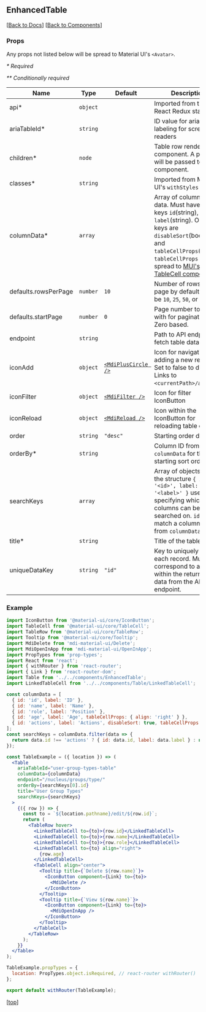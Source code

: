 ## EnhancedTable

[[Back to Docs](/../../#readme)]
[[Back to Components](../#readme)]

### Props

Any props not listed below will be spread to Material UI's `<Avatar>`.

*\* Required*

*\*\* Conditionally required*

| Name | Type | Default | Description |
| ---- | ---- | ------- | ----------- |
| api* | `object` | | Imported from the React Redux state
| ariaTableId* | `string` | | ID value for aria labeling for screen readers
| children* | `node` | | Table row render component. A prop `row` will be passed to this component.
| classes* | `string` | | Imported from Material UI's `withStyles()`
| columnData* | `array` | | Array of column header data. Must have the keys `id`(string), `label`(string). Optional keys are `disableSort`(boolean) and `tableCellProps`(object). `tableCellProps` are spread to [MUI's TableCell component](https://material-ui.com/api/table-cell/#tablecell-api)
| defaults.rowsPerPage | `number` | `10` | Number of rows per page by default. Must be `10`, `25`, `50`, or `100`.
| defaults.startPage | `number` | `0` | Page number to start with for pagination. Zero based.
| endpoint | `string` | | Path to API endpoint to fetch table data
| iconAdd | `object` | [`<MdiPlusCircle />`](https://materialdesignicons.com/icon/plus-circle) | Icon for navigation to adding a new record. Set to false to disable. Links to `<currentPath>/add`.
| iconFilter | `object` | [`<MdiFilter />`](https://materialdesignicons.com/icon/filter) | Icon for filter IconButton
| iconReload | `object` | [`<MdiReload />`](https://materialdesignicons.com/icon/reload) | Icon within the IconButton for reloading table content
| order | `string` | `"desc"` | Starting order direction
| orderBy* | `string` | | Column ID from `columnData` for the starting sort order
| searchKeys | `array` | | Array of objects with the structure `{ id: '<id>', label: '<label>' }` use for specifying which columns can be searched on. `id` must match a column ID from `columnData`.
| title* | `string` | | Title of the table
| uniqueDataKey | `string` | `"id"` | Key to uniquely identify each record. Must correspond to a key within the returned data from the API endpoint.


### Example

```jsx
import IconButton from '@material-ui/core/IconButton';
import TableCell from '@material-ui/core/TableCell';
import TableRow from '@material-ui/core/TableRow';
import Tooltip from '@material-ui/core/Tooltip';
import MdiDelete from 'mdi-material-ui/Delete';
import MdiOpenInApp from 'mdi-material-ui/OpenInApp';
import PropTypes from 'prop-types';
import React from 'react';
import { withRouter } from 'react-router';
import { Link } from 'react-router-dom';
import Table from '../../components/EnhancedTable';
import LinkedTableCell from '../../components/Table/LinkedTableCell';

const columnData = [
  { id: 'id', label: 'ID' },
  { id: 'name', label: 'Name' },
  { id: 'role', label: 'Position' },
  { id: 'age', label: 'Age', tableCellProps: { align: 'right' } },
  { id: 'actions', label: 'Actions', disableSort: true, tableCellProps: { align: 'center' } },
];
const searchKeys = columnData.filter(data => {
  return data.id !== 'actions' ? { id: data.id, label: data.label } : null;
});

const TableExample = ({ location }) => (
  <Table
    ariaTableId="user-group-types-table"
    columnData={columnData}
    endpoint="/nucleus/groups/type/"
    orderBy={searchKeys[0].id}
    title="User Group Types"
    searchKeys={searchKeys}
  >
    {({ row }) => {
      const to = `${location.pathname}/edit/${row.id}`;
      return (
        <TableRow hover>
          <LinkedTableCell to={to}>{row.id}</LinkedTableCell>
          <LinkedTableCell to={to}>{row.name}</LinkedTableCell>
          <LinkedTableCell to={to}>{row.role}</LinkedTableCell>
          <LinkedTableCell to={to} align="right">
            {row.age}
          </LinkedTableCell>
          <TableCell align="center">
            <Tooltip title={`Delete ${row.name}`}>
              <IconButton component={Link} to={to}>
                <MdiDelete />
              </IconButton>
            </Tooltip>
            <Tooltip title={`View ${row.name}`}>
              <IconButton component={Link} to={to}>
                <MdiOpenInApp />
              </IconButton>
            </Tooltip>
          </TableCell>
        </TableRow>
      );
    }}
  </Table>
);

TableExample.propTypes = {
  location: PropTypes.object.isRequired, // react-router withRouter()
};

export default withRouter(TableExample);
```

[[top](#readme)]